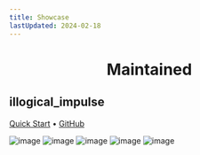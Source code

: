 ```yaml
---
title: Showcase
lastUpdated: 2024-02-18
---
```


<div align="center">
    <h1>Maintained</h1>
</div>

## illogical_impulse
[Quick Start](../../i-i/01setup)    •    [GitHub](https://github.com/sh1zicus/dots-hyprland)

![image](/dots-hyprland-wiki/screenshots/i-i.1.png)
![image](/dots-hyprland-wiki/screenshots/i-i.2.png)
![image](/dots-hyprland-wiki/screenshots/i-i.3.png)
![image](/dots-hyprland-wiki/screenshots/i-i.4.png)
![image](/dots-hyprland-wiki/screenshots/i-i.5.png)
